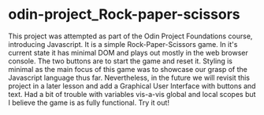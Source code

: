 # odin-project_Rock-paper-scissors

This project was attempted as part of the Odin Project Foundations course, introducing Javascript. It is a simple Rock-Paper-Scissors game. In it's current state it has minimal DOM and plays out mostly in the web browser console. The two buttons are to start the game and reset it. Styling is minimal as the main focus of this game was to showcase our grasp of the Javascript language thus far. Nevertheless, in the future we will revisit this project in a later lesson and add a Graphical User Interface with buttons and text. Had a bit of trouble with variables vis-a-vis global and local scopes but I believe the game is as fully functional. Try it out!  